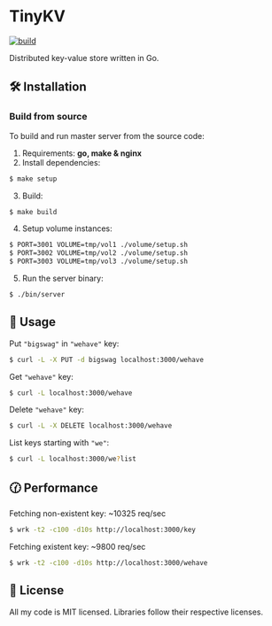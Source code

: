 # TinyKV

[![build](https://github.com/micpst/tinykv/actions/workflows/build.yml/badge.svg)](https://github.com/micpst/tinykv/actions/workflows/build.yml)

Distributed key-value store written in Go.

## 🛠️ Installation
### Build from source
To build and run master server from the source code:
1. Requirements: **go, make & nginx**
2. Install dependencies:
```bash
$ make setup
```
3. Build:
```bash
$ make build
```
4. Setup volume instances:
```bash
$ PORT=3001 VOLUME=tmp/vol1 ./volume/setup.sh
$ PORT=3002 VOLUME=tmp/vol2 ./volume/setup.sh
$ PORT=3003 VOLUME=tmp/vol3 ./volume/setup.sh
```
5. Run the server binary:
```bash
$ ./bin/server
```

## 📘 Usage
Put `"bigswag"` in `"wehave"` key:
```bash
$ curl -L -X PUT -d bigswag localhost:3000/wehave
```

Get `"wehave"` key:
```bash
$ curl -L localhost:3000/wehave
```

Delete `"wehave"` key:
```bash
$ curl -L -X DELETE localhost:3000/wehave
```

List keys starting with `"we"`:
```bash
$ curl -L localhost:3000/we?list
```

## 🕜 Performance
Fetching non-existent key: ~10325 req/sec
```bash
$ wrk -t2 -c100 -d10s http://localhost:3000/key
```
Fetching existent key: ~9800 req/sec
```bash
$ wrk -t2 -c100 -d10s http://localhost:3000/wehave
```

## 📄 License
All my code is MIT licensed. Libraries follow their respective licenses.
